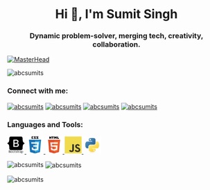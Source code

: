 <h1 align="center">Hi 👋, I'm Sumit Singh</h1>
<h3 align="center">Dynamic problem-solver, merging tech, creativity, collaboration.</h3>

[![MasterHead](varshak.gif)](https://abcsumits.netlify.app/)
<p align="left"> <img src="https://komarev.com/ghpvc/?username=abcsumits&label=Profile%20views&color=0e75b6&style=flat" alt="abcsumits" /> </p>

<h3 align="left">Connect with me:</h3>
<p align="left">
<a href="https://www.codechef.com/users/abcsumits" target="blank"><img align="center" src="https://cdn.jsdelivr.net/npm/simple-icons@3.1.0/icons/codechef.svg" alt="abcsumits" height="30" width="40" /></a>
<a href="https://codeforces.com/profile/abcsumits" target="blank"><img align="center" src="https://raw.githubusercontent.com/rahuldkjain/github-profile-readme-generator/master/src/images/icons/Social/codeforces.svg" alt="abcsumits" height="30" width="40" /></a>
<a href="https://www.leetcode.com/abcsumits" target="blank"><img align="center" src="https://raw.githubusercontent.com/rahuldkjain/github-profile-readme-generator/master/src/images/icons/Social/leet-code.svg" alt="abcsumits" height="30" width="40" /></a>
<a href="https://auth.geeksforgeeks.org/user/abcsumits" target="blank"><img align="center" src="https://raw.githubusercontent.com/rahuldkjain/github-profile-readme-generator/master/src/images/icons/Social/geeks-for-geeks.svg" alt="abcsumits" height="30" width="40" /></a>
</p>

<h3 align="left">Languages and Tools:</h3>
<p align="left"> <a href="https://getbootstrap.com" target="_blank" rel="noreferrer"> <img src="https://raw.githubusercontent.com/devicons/devicon/master/icons/bootstrap/bootstrap-plain-wordmark.svg" alt="bootstrap" width="40" height="40"/> </a> <a href="https://www.w3schools.com/css/" target="_blank" rel="noreferrer"> <img src="https://raw.githubusercontent.com/devicons/devicon/master/icons/css3/css3-original-wordmark.svg" alt="css3" width="40" height="40"/> </a> <a href="https://www.w3.org/html/" target="_blank" rel="noreferrer"> <img src="https://raw.githubusercontent.com/devicons/devicon/master/icons/html5/html5-original-wordmark.svg" alt="html5" width="40" height="40"/> </a> <a href="https://developer.mozilla.org/en-US/docs/Web/JavaScript" target="_blank" rel="noreferrer"> <img src="https://raw.githubusercontent.com/devicons/devicon/master/icons/javascript/javascript-original.svg" alt="javascript" width="40" height="40"/> </a> <a href="https://www.python.org" target="_blank" rel="noreferrer"> <img src="https://raw.githubusercontent.com/devicons/devicon/master/icons/python/python-original.svg" alt="python" width="40" height="40"/> </a> </p>

<p><img align="left" src="https://github-readme-stats.vercel.app/api/top-langs?username=abcsumits&show_icons=true&locale=en&layout=compact" alt="abcsumits" /></p>

<p>&nbsp;<img align="center" src="https://github-readme-stats.vercel.app/api?username=abcsumits&show_icons=true&locale=en" alt="abcsumits" /></p>

<p><img align="center" src="https://github-readme-streak-stats.herokuapp.com/?user=abcsumits&" alt="abcsumits" /></p>
